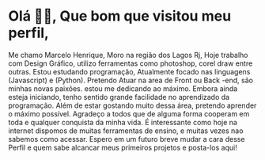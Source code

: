 # Olá 👋🏽, Que bom que visitou meu perfil,
Me chamo Marcelo Henrique, 
Moro na região dos Lagos Rj,
Hoje trabalho com Design Gráfico,
utilizo ferramentas como photoshop, corel draw entre outras.
Estou estudando programação,
Atualmente focado nas linguagens (Javascript) e (Python).
Pretendo Atuar na area de Front ou Back -end, são minhas novas paixões.
estou me dedicando ao máximo.
Embora ainda esteja iniciando, tenho sentido grande facilidade no aprendizado da programação.
Além de estar gostando muito dessa área, pretendo aprender o máximo possível.
Agradeço a todos que de alguma forma cooperam em toda e qualquer conquista da minha vida.
É interessante como hoje na internet dispomos de muitas ferramentas de ensino, e muitas vezes nao sabemos como  acessar.
Espero em um futuro breve mudar a cara desse Perfil e quem sabe alcancar meus primeiros projetos e posta-los aqui!


